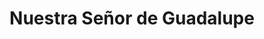---
title: "Nuestra Señor de Guadalupe"
url: /chincha-alta/nuestra-senor-de-guadalupe/
shop: reparación de automóviles
---
